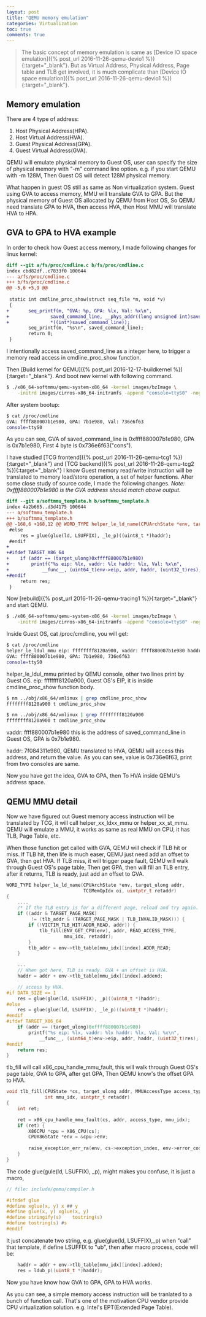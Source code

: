 ```yaml
---
layout: post 
title: "QEMU memory emulation"
categories: Virtualization 
toc: true
comments: true
---
```


> The basic concept of memory emulation is same as [Device IO space emulation]({% post_url 2016-11-26-qemu-devio1 %}){:target="_blank"}.
But as Virtual Address, Physical Address, Page table and TLB get involved, 
it is much complicate than [Device IO space emulation]({% post_url 2016-11-26-qemu-devio1 %}){:target="_blank"}.

## Memory emulation
There are 4 type of address:
1. Host Physical Address(HPA).
2. Host Virtual Address(HVA).
3. Guest Physical Address(GPA).
4. Guest Virtual Address(GVA).

QEMU will emulate physical memory to Guest OS, user can specify the size of physical memory with "-m" command line option.
e.g. if you start QEMU with -m 128M, Then Guest OS will detect 128M physical memory.

What happen in guest OS still as same as Non virtualization system. 
Guest using GVA to access memory, MMU will translate GVA to GPA. 
But the physical memory of Guest OS allocated by QEMU from Host OS,
So QEMU need translate GPA to HVA, then access HVA, then Host MMU will translate HVA to HPA.

## GVA to GPA to HVA example
In order to check how Guest access memory, I made following changes for linux kernel:

```diff
diff --git a/fs/proc/cmdline.c b/fs/proc/cmdline.c
index cbd82df..c7833f0 100644
--- a/fs/proc/cmdline.c
+++ b/fs/proc/cmdline.c
@@ -5,6 +5,9 @@
 
 static int cmdline_proc_show(struct seq_file *m, void *v)
 {
+       seq_printf(m, "GVA: %p, GPA: %lx, Val: %x\n", 
+               saved_command_line, __phys_addr((long unsigned int)saved_command_line),
+               *((int*)saved_command_line));
        seq_printf(m, "%s\n", saved_command_line);
        return 0;
 }
```

I intentionally access saved_command_line as a integer here, 
to trigger a memory read access in cmdline_proc_show function.

Then [Build kernel for QEMU]({% post_url 2016-12-17-buildkernel %}){:target="_blank"}.
And boot new kernel with following command.

```bash
$ ./x86_64-softmmu/qemu-system-x86_64 -kernel images/bzImage \
    -initrd images/cirros-x86_64-initramfs -append "console=ttyS0" -nographic
```

After system bootup:

```bash
$ cat /proc/cmdline 
GVA: ffff880007b1e980, GPA: 7b1e980, Val: 736e6f63
console=ttyS0
```

As you can see, GVA of saved_command_line is 0xffff880007b1e980, GPA is 0x7b1e980, 
First 4 byte is 0x736e6f63("cons").

I have studied [TCG frontend]({% post_url 2016-11-26-qemu-tcg1 %}){:target="_blank"} and [TCG backend]({% post_url 2016-11-26-qemu-tcg2 %}){:target="_blank"}
I know Guest memory read/write instruction will be translated to memory load/store operation, a set of helper functions.
After some close study of source code, I made the following changes. *Note: 0xffff880007b1e980 is the GVA address should match above output.*

```diff
diff --git a/softmmu_template.h b/softmmu_template.h
index 4a2b665..d3d4175 100644
--- a/softmmu_template.h
+++ b/softmmu_template.h
@@ -168,6 +168,12 @@ WORD_TYPE helper_le_ld_name(CPUArchState *env, target_ulong addr,
 #else
     res = glue(glue(ld, LSUFFIX), _le_p)((uint8_t *)haddr);
 #endif
+
+#ifdef TARGET_X86_64
+    if (addr == (target_ulong)0xffff880007b1e980) 
+        printf("%s eip: %lx, vaddr: %lx haddr: %lx, Val: %x\n", 
+            __func__, (uint64_t)env->eip, addr, haddr, (uint32_t)res);
+#endif
     return res;
 }
```

Now [rebuild]({% post_url 2016-11-26-qemu-tracing1 %}){:target="_blank"} and start QEMU.

```bash
$ ./x86_64-softmmu/qemu-system-x86_64 -kernel images/bzImage \
    -initrd images/cirros-x86_64-initramfs -append "console=ttyS0" -nographic
```

Inside Guest OS, cat /proc/cmdline, you will get:

```bash
$ cat /proc/cmdline 
helper_le_ldul_mmu eip: ffffffff8120a900, vaddr: ffff880007b1e980 haddr: 7f084311e980, Val: 736e6f63
GVA: ffff880007b1e980, GPA: 7b1e980, 736e6f63
console=ttyS0
```

helper_le_ldul_mmu printed by QEMU console, other two lines print by Guest OS.
eip: ffffffff8120a900, Guest OS's EIP, it is inside cmdline_proc_show function body.

```bash
$ nm ../obj/x86_64/vmlinux | grep cmdline_proc_show
ffffffff8120a900 t cmdline_proc_show

$ nm ../obj/x86_64/vmlinux | grep ffffffff8120a900
ffffffff8120a900 t cmdline_proc_show
```

vaddr: ffff880007b1e980 this is the address of saved_command_line in Guest OS, GPA is 0x7b1e980.

haddr: 7f084311e980, QEMU translated to HVA, QEMU will access this address, and return the value. 
As you can see, value is 0x736e6f63, print from two consoles are same.

Now you have got the idea, GVA to GPA, then To HVA inside QEMU's address space.

## QEMU MMU detail
Now we have figured out Guest memory access instruction will be translated by TCG,
it will call helper_xx_ldxx_mmu or helper_xx_st_mmu. 
QEMU will emulate a MMU, it works as same as real MMU on CPU, it has TLB, Page Table, etc.

When those function get called with GVA, QEMU will check if TLB hit or miss. 
If TLB hit, then life is much easer, QEMU just need add an offset to GVA, then get HVA.
If TLB miss, it will trigger page fault, QEMU will walk through Guest OS's page table, 
Then get GPA, then will fill an TLB entry, after it returns, TLB is ready, just add an offset to GVA.

```c
WORD_TYPE helper_le_ld_name(CPUArchState *env, target_ulong addr,
                            TCGMemOpIdx oi, uintptr_t retaddr)
{
    ....
    /* If the TLB entry is for a different page, reload and try again.  */
    if ((addr & TARGET_PAGE_MASK)
         != (tlb_addr & (TARGET_PAGE_MASK | TLB_INVALID_MASK))) {
        if (!VICTIM_TLB_HIT(ADDR_READ, addr)) {
            tlb_fill(ENV_GET_CPU(env), addr, READ_ACCESS_TYPE,
                     mmu_idx, retaddr);
        }
        tlb_addr = env->tlb_table[mmu_idx][index].ADDR_READ;
    }

    ...
    // When got here, TLB is ready. GVA + an offset is HVA.
    haddr = addr + env->tlb_table[mmu_idx][index].addend;

    // access by HVA.
#if DATA_SIZE == 1
    res = glue(glue(ld, LSUFFIX), _p)((uint8_t *)haddr);
#else
    res = glue(glue(ld, LSUFFIX), _le_p)((uint8_t *)haddr);
#endif
#ifdef TARGET_X86_64
    if (addr == (target_ulong)0xffff880007b1e980)
        printf("%s eip: %lx, vaddr: %lx haddr: %lx, Val: %x\n",
            __func__, (uint64_t)env->eip, addr, haddr, (uint32_t)res);
#endif
    return res;
}
```

tlb_fill will call x86_cpu_handle_mmu_fault, this will walk through Guest OS's page table, 
GVA to GPA, after get GPA, Then QEMU know's the offset GPA to HVA.

```c
void tlb_fill(CPUState *cs, target_ulong addr, MMUAccessType access_type,
              int mmu_idx, uintptr_t retaddr)
{   
    int ret;

    ret = x86_cpu_handle_mmu_fault(cs, addr, access_type, mmu_idx);
    if (ret) {
        X86CPU *cpu = X86_CPU(cs);
        CPUX86State *env = &cpu->env;
    
        raise_exception_err_ra(env, cs->exception_index, env->error_code, retaddr);
    }
}   
```

The code glue(gule(ld, LSUFFIX), _p), might makes you confuse, it is just a macro,

```c
// file: include/qemu/compiler.h

#ifndef glue
#define xglue(x, y) x ## y
#define glue(x, y) xglue(x, y)
#define stringify(s)    tostring(s)
#define tostring(s) #s
#endif
```

It just concatenate two string, e.g. glue(glue(ld, LSUFFIX),_p) when "call" that template, if define LSUFFIX to "ub", 
then after macro process, code will be: 

```c
    haddr = addr + env->tlb_table[mmu_idx][index].addend;
    res = ldub_p((uint8_t *)haddr);
```

Now you have know how GVA to GPA, GPA to HVA works. 

As you can see, a simple memory access instruction will be tranlated to a bunch of function call.
That's one of the motivation CPU vendor provide CPU virtualization solution. e.g. Intel's EPT(Extended Page Table).
